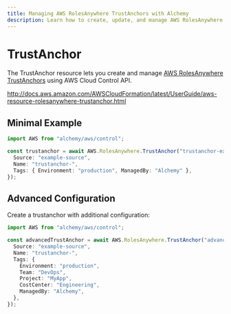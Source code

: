 ```yaml
---
title: Managing AWS RolesAnywhere TrustAnchors with Alchemy
description: Learn how to create, update, and manage AWS RolesAnywhere TrustAnchors using Alchemy Cloud Control.
---
```


# TrustAnchor

The TrustAnchor resource lets you create and manage [AWS RolesAnywhere TrustAnchors](https://docs.aws.amazon.com/rolesanywhere/latest/userguide/) using AWS Cloud Control API.

http://docs.aws.amazon.com/AWSCloudFormation/latest/UserGuide/aws-resource-rolesanywhere-trustanchor.html

## Minimal Example

```ts
import AWS from "alchemy/aws/control";

const trustanchor = await AWS.RolesAnywhere.TrustAnchor("trustanchor-example", {
  Source: "example-source",
  Name: "trustanchor-",
  Tags: { Environment: "production", ManagedBy: "Alchemy" },
});
```

## Advanced Configuration

Create a trustanchor with additional configuration:

```ts
import AWS from "alchemy/aws/control";

const advancedTrustAnchor = await AWS.RolesAnywhere.TrustAnchor("advanced-trustanchor", {
  Source: "example-source",
  Name: "trustanchor-",
  Tags: {
    Environment: "production",
    Team: "DevOps",
    Project: "MyApp",
    CostCenter: "Engineering",
    ManagedBy: "Alchemy",
  },
});
```

